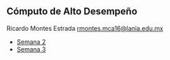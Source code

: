 ## Cómputo de Alto Desempeño
Ricardo Montes Estrada
[rmontes.mca16@lania.edu.mx](mailto:rmontes.mca16@lania.edu.mx)

* [Semana 2](https://github.com/htapialaniamca/semana-2-richmontes/blob/master/S2º%20Ejercicios.ipynb)
* [Semana 3](https://github.com/htapialaniamca/semana-2-richmontes/blob/master/S3%20Ejercicios.ipynb)
